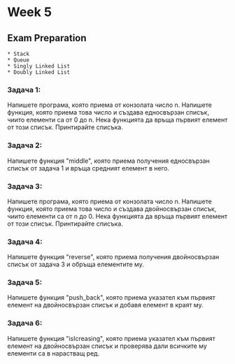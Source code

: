 # Week 5

## Exam Preparation

```
* Stack
* Queue
* Singly Linked List
* Doubly Linked List
```

### Задача 1:
Напишете програма, която приема от конзолата число n. Напишете функция, която приема това число и създава едносвързан списък, чиито елементи са от 0 до n. Нека функцията да връща първият елемент от този списък. Принтирайте списъка.

### Задача 2:
Напишете функция "middle", която приема получения едносвързан списък от задача 1 и връща средният елемент в него. 

### Задача 3:
Напишете програма, която приема от конзолата число n. Напишете функция, която приема това число и създава двойносвързан списък, чиито елементи са от n до 0. Нека функцията да връща първият елемент от този списък. Принтирайте списъка.

### Задача 4:
Напишете функция "reverse", която приема получения двойносвързан списък от задача 3 и обръща елементите му. 

### Задача 5:
Напишете функция "push_back", която приема указател към първият елемент на двойносвързан списък и добавя елемент в краят му.

### Задача 6:
Напишете функция "isIcreasing", която приема указател към първият елемент на двойносвързан списък и проверява дали всичките му елементи са в нарастващ ред.



